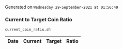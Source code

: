 Generated on `Wednesday 29-September-2021 at 01:56:49`

### Current to Target Coin Ratio
`current_coin_ratio.sh`

Date|Current|Target|Ratio
---|---|---|---
